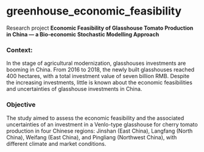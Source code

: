 # greenhouse_economic_feasibility
Research project **Economic Feasibility of Glasshouse Tomato Production in China — a Bio-economic Stochastic Modelling Approach**

### Context: 
In the stage of agricultural modernization, glasshouses investments are booming in China. From 2016 to 2018, the newly built glasshouses reached 400 hectares, with a total investment value of seven billion RMB. Despite the increasing investments, little is known about the economic feasibilities and uncertainties of glasshouse investments in China. 

### Objective
The study aimed to assess the economic feasibility and the associated uncertainties of an investment in a Venlo-type glasshouse for cherry tomato production in four Chinese regions: Jinshan (East China), Langfang (North China), Weifang (East China), and Pingliang (Northwest China), with different climate and market conditions.

